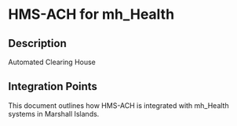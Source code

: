 # HMS-ACH for mh_Health

## Description

Automated Clearing House

## Integration Points

This document outlines how HMS-ACH is integrated with mh_Health systems in Marshall Islands.
